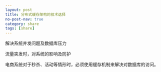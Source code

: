 ```yaml
---
layout: post
title: 分布式缓存架构的技术选择
no-post-nav: true
category: share
tags: [share]
---
```


解决系统并发问题及数据库压力

流量突发时，对系统的影响及防护

电商系统对于秒杀、活动等情形时，必须使用缓存机制来解决对数据库的访问。

